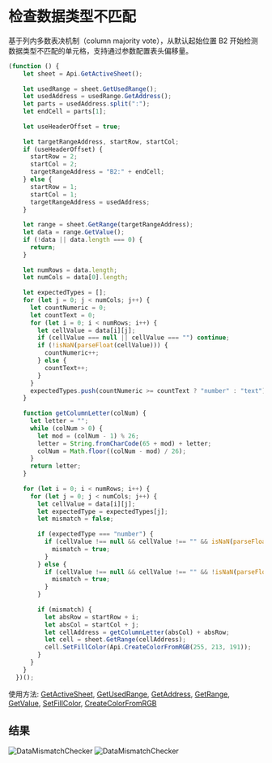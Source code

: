 # 检查数据类型不匹配

基于列内多数表决机制（column majority vote），从默认起始位置 B2 开始检测数据类型不匹配的单元格，支持通过参数配置表头偏移量。

```ts
(function () {
    let sheet = Api.GetActiveSheet();
  
    let usedRange = sheet.GetUsedRange();
    let usedAddress = usedRange.GetAddress();
    let parts = usedAddress.split(":");
    let endCell = parts[1];
  
    let useHeaderOffset = true;
  
    let targetRangeAddress, startRow, startCol;
    if (useHeaderOffset) {
      startRow = 2;
      startCol = 2;
      targetRangeAddress = "B2:" + endCell;
    } else {
      startRow = 1;
      startCol = 1;
      targetRangeAddress = usedAddress;
    }
  
    let range = sheet.GetRange(targetRangeAddress);
    let data = range.GetValue();
    if (!data || data.length === 0) {
      return;
    }
  
    let numRows = data.length;
    let numCols = data[0].length;
  
    let expectedTypes = [];
    for (let j = 0; j < numCols; j++) {
      let countNumeric = 0;
      let countText = 0;
      for (let i = 0; i < numRows; i++) {
        let cellValue = data[i][j];
        if (cellValue === null || cellValue === "") continue;
        if (!isNaN(parseFloat(cellValue))) {
          countNumeric++;
        } else {
          countText++;
        }
      }
      expectedTypes.push(countNumeric >= countText ? "number" : "text");
    }
  
    function getColumnLetter(colNum) {
      let letter = "";
      while (colNum > 0) {
        let mod = (colNum - 1) % 26;
        letter = String.fromCharCode(65 + mod) + letter;
        colNum = Math.floor((colNum - mod) / 26);
      }
      return letter;
    }
  
    for (let i = 0; i < numRows; i++) {
      for (let j = 0; j < numCols; j++) {
        let cellValue = data[i][j];
        let expectedType = expectedTypes[j];
        let mismatch = false;
  
        if (expectedType === "number") {
          if (cellValue !== null && cellValue !== "" && isNaN(parseFloat(cellValue))) {
            mismatch = true;
          }
        } else {
          if (cellValue !== null && cellValue !== "" && !isNaN(parseFloat(cellValue))) {
            mismatch = true;
          }
        }
  
        if (mismatch) {
          let absRow = startRow + i;
          let absCol = startCol + j;
          let cellAddress = getColumnLetter(absCol) + absRow;
          let cell = sheet.GetRange(cellAddress);
          cell.SetFillColor(Api.CreateColorFromRGB(255, 213, 191));
        }
      }
    }
  })();
```

使用方法: [GetActiveSheet](../../../../office-api/usage-api/spreadsheet-api/Api/Methods/GetActiveSheet.md), [GetUsedRange](../../../../office-api/usage-api/spreadsheet-api/ApiWorksheet/Methods/GetUsedRange.md), [GetAddress](../../../../office-api/usage-api/spreadsheet-api/ApiRange/Methods/GetAddress.md), [GetRange](../../../../office-api/usage-api/spreadsheet-api/ApiWorksheet/Methods/GetRange.md), [GetValue](../../../../office-api/usage-api/spreadsheet-api/ApiRange/Methods/GetValue.md), [SetFillColor](../../../../office-api/usage-api/spreadsheet-api/ApiRange/Methods/SetFillColor.md), [CreateColorFromRGB](../../../../office-api/usage-api/spreadsheet-api/Api/Methods/CreateColorFromRGB.md)

## 结果

![DataMismatchChecker](/assets/images/plugins/data-mismatch-checker.png#gh-light-mode-only)
![DataMismatchChecker](/assets/images/plugins/data-mismatch-checker.dark.png#gh-dark-mode-only)
